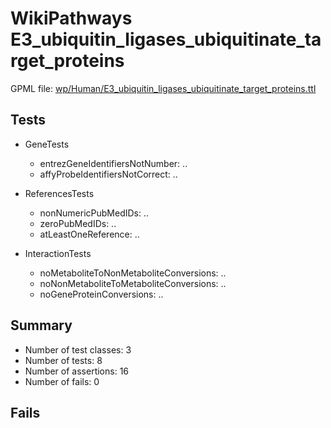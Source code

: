 # WikiPathways E3_ubiquitin_ligases_ubiquitinate_target_proteins

GPML file: [wp/Human/E3_ubiquitin_ligases_ubiquitinate_target_proteins.ttl](../wp/Human/E3_ubiquitin_ligases_ubiquitinate_target_proteins.ttl)

## Tests

* GeneTests
    * entrezGeneIdentifiersNotNumber: ..
    * affyProbeIdentifiersNotCorrect: ..

* ReferencesTests
    * nonNumericPubMedIDs: ..
    * zeroPubMedIDs: ..
    * atLeastOneReference: ..

* InteractionTests
    * noMetaboliteToNonMetaboliteConversions: ..
    * noNonMetaboliteToMetaboliteConversions: ..
    * noGeneProteinConversions: ..

## Summary

* Number of test classes: 3
* Number of tests: 8
* Number of assertions: 16
* Number of fails: 0

## Fails

